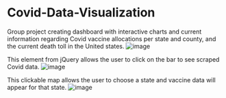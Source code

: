 # Covid-Data-Visualization
Group project creating dashboard with interactive charts and current information regarding Covid vaccine allocations per state and county, and the current death toll in the United states.
![image](https://user-images.githubusercontent.com/78701437/132606080-ea5b6a94-5cb5-40c8-b728-12b9be8c06d7.png)

This element from jQuery allows the user to click on the bar to see scraped Covid data.
![image](https://user-images.githubusercontent.com/78701437/132606238-f375ba1a-5468-4435-b04d-380e46598db2.png)

This clickable map allows the user to choose a state and vaccine data will appear for that state. 
![image](https://user-images.githubusercontent.com/78701437/132610130-073ebd54-18ee-473c-be6c-35d645dd058f.png)



